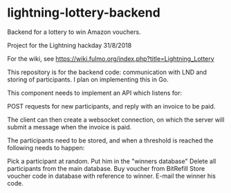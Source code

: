 # lightning-lottery-backend
Backend for a lottery to win Amazon vouchers.

Project for the Lightning hackday 31/8/2018

For the wiki, see https://wiki.fulmo.org/index.php?title=Lightning_Lottery

This repository is for the backend code: communication with LND and storing of participants.
I plan on implementing this in Go.


This component needs to implement an API which listens for:

POST requests for new participants, and reply with an invoice to be paid.

The client can then create a websocket connection, on which the server will submit a message when the invoice is paid.

The participants need to be stored, and when a threshold is reached the following needs to happen:

Pick a participant at random.
Put him in the "winners database"
Delete all participants from the main database.
Buy voucher from BitRefill
Store voucher code in database with reference to winner.
E-mail the winner his code.
